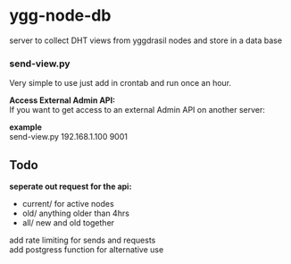 # ygg-node-db
server to collect DHT views from yggdrasil nodes and store in a data base


### send-view.py

Very simple to use just add in crontab and run once an hour.  

__Access External Admin API:__  
If you want to get access to an external Admin API on another server:  

__example__  
send-view.py 192.168.1.100 9001  


## Todo

__seperate out request for the api:__  
- current/ for active nodes  
- old/ anything older than 4hrs  
- all/ new and old together  

add rate limiting for sends and requests  
add postgress function for alternative use  
